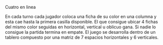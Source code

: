 Cuatro en linea

En cada turno cada jugador coloca una ficha de su color en una columna y esta cae hasta
la primera casilla disponible. El que consigue ubicar 4 fichas del mismo color seguidas
en horizontal, vertical u oblicuo gana. Si nadie lo consigue la partida termina en empate.
El juego se desarrolla dentro de un tablero compuesto por una matriz de 7 espacios
horizontales y 6 verticales.

